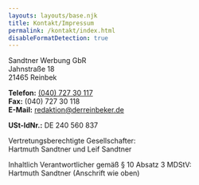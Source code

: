 ```yaml
---
layouts: layouts/base.njk
title: Kontakt/Impressum
permalink: /kontakt/index.html
disableFormatDetection: true
---
```


Sandtner Werbung GbR  
Jahnstraße 18  
21465 Reinbek

**Telefon:** [(040) 727 30 117](tel:+494072730117)  
**Fax:** (040) 727 30 118  
**E-Mail:** <redaktion@derreinbeker.de>

**USt-IdNr.:** DE 240 560 837


Vertretungsberechtigte Gesellschafter:  
Hartmuth Sandtner und Leif Sandtner

Inhaltlich Verantwortlicher gemäß § 10 Absatz 3 MDStV:  
Hartmuth Sandtner (Anschrift wie oben)